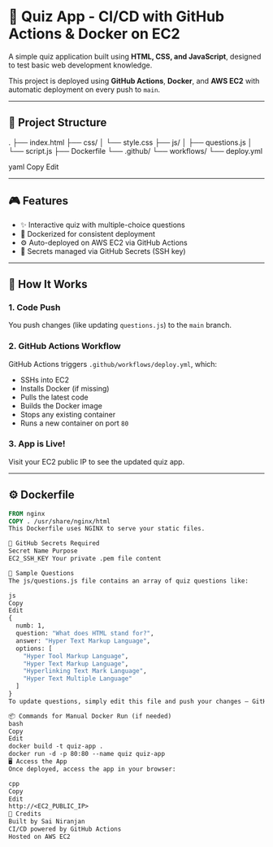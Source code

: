 # 🚀 Quiz App - CI/CD with GitHub Actions & Docker on EC2

A simple quiz application built using **HTML, CSS, and JavaScript**, designed to test basic web development knowledge.

This project is deployed using **GitHub Actions**, **Docker**, and **AWS EC2** with automatic deployment on every push to `main`.

---

## 📁 Project Structure

.
├── index.html
├── css/
│ └── style.css
├── js/
│ ├── questions.js
│ └── script.js
├── Dockerfile
└── .github/
└── workflows/
└── deploy.yml

yaml
Copy
Edit

---

## 🎮 Features

- ✨ Interactive quiz with multiple-choice questions
- 🐳 Dockerized for consistent deployment
- ⚙️ Auto-deployed on AWS EC2 via GitHub Actions
- 🔐 Secrets managed via GitHub Secrets (SSH key)

---

## 🚀 How It Works

### 1. Code Push
You push changes (like updating `questions.js`) to the `main` branch.

### 2. GitHub Actions Workflow
GitHub Actions triggers `.github/workflows/deploy.yml`, which:

- SSHs into EC2
- Installs Docker (if missing)
- Pulls the latest code
- Builds the Docker image
- Stops any existing container
- Runs a new container on port `80`

### 3. App is Live!  
Visit your EC2 public IP to see the updated quiz app.

---

## ⚙️ Dockerfile

```Dockerfile
FROM nginx
COPY . /usr/share/nginx/html
This Dockerfile uses NGINX to serve your static files.

🔐 GitHub Secrets Required
Secret Name	Purpose
EC2_SSH_KEY	Your private .pem file content

🧪 Sample Questions
The js/questions.js file contains an array of quiz questions like:

js
Copy
Edit
{
  numb: 1,
  question: "What does HTML stand for?",
  answer: "Hyper Text Markup Language",
  options: [
    "Hyper Tool Markup Language",
    "Hyper Text Markup Language",
    "Hyperlinking Text Mark Language",
    "Hyper Text Multiple Language"
  ]
}
To update questions, simply edit this file and push your changes — GitHub Actions will auto-deploy it.

📦 Commands for Manual Docker Run (if needed)
bash
Copy
Edit
docker build -t quiz-app .
docker run -d -p 80:80 --name quiz quiz-app
🖥️ Access the App
Once deployed, access the app in your browser:

cpp
Copy
Edit
http://<EC2_PUBLIC_IP>
🙌 Credits
Built by Sai Niranjan
CI/CD powered by GitHub Actions
Hosted on AWS EC2
